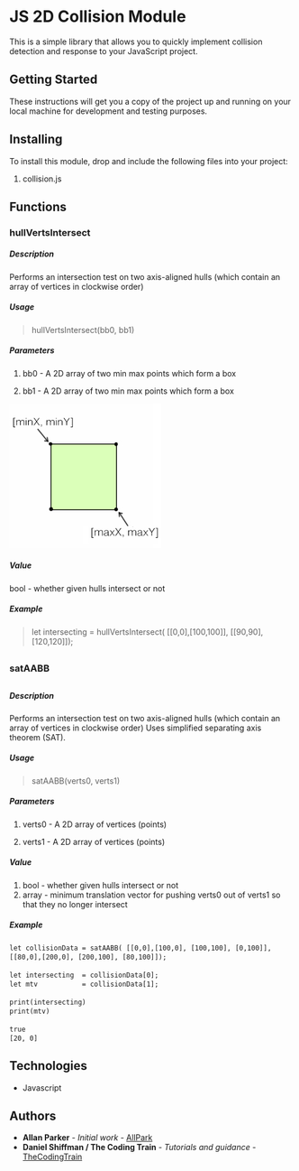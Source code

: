 # JS 2D Collision Module

This is a simple library that allows you to quickly implement collision detection and response to your JavaScript project. 

## Getting Started

These instructions will get you a copy of the project up and running on your local machine for development and testing purposes. 

## Installing

To install this module, drop and include the following files into your project: 
1. collision.js


## Functions 
### hullVertsIntersect
##### Description

Performs an intersection test on two axis-aligned hulls (which contain an array of vertices in clockwise order)
##### Usage
> hullVertsIntersect(bb0, bb1)

##### Parameters

1. bb0 - A 2D array of two min max points which form a box

2. bb1 - A 2D array of two min max points which form a box

![Diagram of the min max box model](https://github.com/allpark/JS-2D-Collision-Module/blob/master/diagram_minmax.jpg)

##### Value
bool - whether given hulls intersect or not 

##### Example
> let intersecting = hullVertsIntersect( [[0,0],[100,100]], [[90,90],[120,120]]);

##
### satAABB
##

##### Description

Performs an intersection test on two axis-aligned hulls (which contain an array of vertices in clockwise order)
Uses simplified separating axis theorem (SAT).

##### Usage
> satAABB(verts0, verts1)

##### Parameters

1. verts0 - A 2D array of vertices (points)

2. verts1 - A 2D array of vertices (points)

##### Value
1. bool  - whether given hulls intersect or not 
2. array - minimum translation vector for pushing verts0 out of verts1 so that they no longer intersect
##### Example
```
let collisionData = satAABB( [[0,0],[100,0], [100,100], [0,100]], [[80,0],[200,0], [200,100], [80,100]]);

let intersecting  = collisionData[0];
let mtv           = collisionData[1];

print(intersecting)
print(mtv)

true
[20, 0]
```

## Technologies

* Javascript

## Authors

* **Allan Parker** - *Initial work* - [AllPark](https://github.com/allpark)
* **Daniel Shiffman / The Coding Train** - *Tutorials and guidance* - [TheCodingTrain](https://github.com/CodingTrain)


